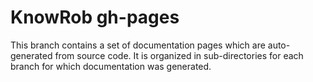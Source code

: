 # KnowRob gh-pages

This branch contains a set of documentation pages which are auto-generated from source code.
It is organized in sub-directories for each branch for which documentation was generated.
